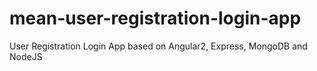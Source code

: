 # mean-user-registration-login-app
User Registration Login App based on Angular2, Express, MongoDB and NodeJS
